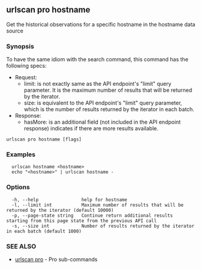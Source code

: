 ## urlscan pro hostname

Get the historical observations for a specific hostname in the hostname data source

### Synopsis

To have the same idiom with the search command, this command has the following specs:

- Request:
  - limit: is not exactly same as the API endpoint's "limit" query parameter. It is the maximum number of results that will be returned by the iterator.
  - size: is equivalent to the API endpoint's "limit" query parameter, which is the number of results returned by the iterator in each batch.
- Response:
  - hasMore: is an additional field (not included in the API endpoint response) indicates if there are more results available.


```
urlscan pro hostname [flags]
```

### Examples

```
  urlscan hostname <hostname>
  echo "<hostname>" | urlscan hostname -
```

### Options

```
  -h, --help                help for hostname
  -l, --limit int           Maximum number of results that will be returned by the iterator (default 10000)
  -p, --page-state string   Continue return additional results starting from this page state from the previous API call
  -s, --size int            Number of results returned by the iterator in each batch (default 1000)
```

### SEE ALSO

* [urlscan pro](urlscan_pro.md)	 - Pro sub-commands

